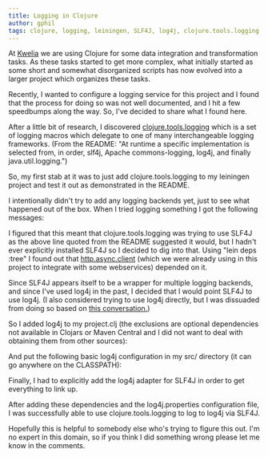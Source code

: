 ```yaml
---
title: Logging in Clojure
author: gphil
tags: clojure, logging, leiningen, SLF4J, log4j, clojure.tools.logging
---
```


At [Kwelia](http://kwelia.com) we are using Clojure for some data integration and transformation tasks. As these tasks started to get more complex, what initially started as some short and somewhat disorganized scripts has now evolved into a larger project which organizes these tasks. 

Recently, I wanted to configure a logging service for this project and I found that the process for doing so was not well documented, and I hit a few speedbumps along the way. So, I've decided to share what I found here.

After a little bit of research, I discovered [clojure.tools.logging](https://github.com/clojure/tools.logging) which is a set of logging macros which delegate to one of many interchangeable logging frameworks. (From the README: "At runtime a specific implementation is selected from, in order, slf4j, Apache commons-logging, log4j, and finally java.util.logging.")

So, my first stab at it was to just add clojure.tools.logging to my leiningen project and test it out as demonstrated in the README. 

<script src="https://gist.github.com/3625496.js"> </script>

I intentionally didn't try to add any logging backends yet, just to see what happened out of the box. When I tried logging something I got the following messages:

<script src="https://gist.github.com/3625006.js?file=gistfile1.txt"></script>

I figured that this meant that clojure.tools.logging was trying to use SLF4J as the above line quoted from the README suggested it would, but I hadn't ever explicitly installed SLF4J so I decided to dig into that. Using "lein deps :tree" I found out that [http.async.client](https://github.com/neotyk/http.async.client)  (which we were already using in this project to integrate with some webservices) depended on it.

Since SLF4J appears itself to be a wrapper for multiple logging backends, and since I've used log4j in the past, I decided that I would point SLF4J to use log4j. (I also considered trying to use log4j directly, but I was dissuaded from doing so based on [this conversation.](https://groups.google.com/d/msg/clojure-dev/H0scci72QQ0/ynVUsipwbkMJ))

So I added log4j to my project.clj (the exclusions are optional dependencies not available in Clojars or Maven Central and I did not want to deal with obtaining them from other sources):

<script src="https://gist.github.com/3625485.js"> </script>

And put the following basic log4j configuration in my src/ directory (it can go anywhere on the CLASSPATH):

<script src="https://gist.github.com/3624967.js"></script>

Finally, I had to explicitly add the log4j adapter for SLF4J in order to get everything to link up.

<script src="https://gist.github.com/3625561.js"> </script>

After adding these dependencies and the log4j.properties configuration file, I was successfully able to use clojure.tools.logging to log to log4j via SLF4J.

Hopefully this is helpful to somebody else who's trying to figure this out. I'm no expert in this domain, so if you think I did something wrong please let me know in the comments.

